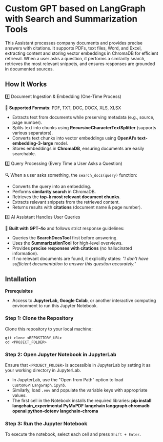 # Custom GPT based on LangGraph with Search and Summarization Tools

This Assistant processes company documents and provides precise answers with citations. It supports PDFs, text files, Word, and Excel, extracting content and storing vector embeddings in ChromaDB for efficient retrieval. When a user asks a question, it performs a similarity search, retrieves the most relevant snippets, and ensures responses are grounded in documented sources.

## How It Works

1️⃣ Document Ingestion & Embedding (One-Time Process)

📂 **Supported Formats**: PDF, TXT, DOC, DOCX, XLS, XLSX  
* Extracts text from documents while preserving metadata (e.g., source, page number).  
* Splits text into chunks using **RecursiveCharacterTextSplitter** (supports various separators).  
* Converts text chunks into vector embeddings using **OpenAI’s text-embedding-3-large** model.  
* Stores embeddings in **ChromaDB**, ensuring documents are easily searchable.  

2️⃣ Query Processing (Every Time a User Asks a Question)

🔍 When a user asks something, the `search_docs(query)` function:  
* Converts the query into an embedding.  
* Performs **similarity search** in ChromaDB.  
* Retrieves the **top-k most relevant document chunks**.  
* Extracts relevant snippets from the retrieved content.  
* Returns results with **citations** (document name & page number).  

3️⃣ AI Assistant Handles User Queries

🤖 **Built with GPT-4o** and follows strict response guidelines:  
* Queries the **SearchDocsTool** first before answering.  
* Uses the **SummarizationTool** for high-level overviews.  
* Provides **precise responses with citations** (no hallucinated information).  
* If no relevant documents are found, it explicitly states: *"I don't have sufficient documentation to answer this question accurately."*

## Intallation

<b>Prerequisites</b>

* Access to <b>JupyterLab, Google Colab</b>, or another interactive computing environment to run this Jupyter Notebook.

### Step 1: Clone the Repository

Clone this repository to your local machine:
```
git clone <REPOSITORY_URL>
cd <PROJECT_FOLDER>
```

### Step 2: Open Jupyter Notebook in JupyterLab

Ensure that ```<PROJECT_FOLDER>``` is accessible in JupyterLab by setting it as your working directory in JupyterLab.
 * In JupyterLab, use the "Open from Path" option to load ```CustomGPTLangGraph.ipynb```.
 * Similarly, load ```.env``` and populate the variable keys with appropriate values.
 * The first cell in the Notebook installs the required libraries: **pip install langchain_experimental PyMuPDF langchain langgraph chromadb openai python-dotenv langchain-chroma**

### Step 3: Run the Jupyter Notebook

To execute the notebook, select each cell and press ```Shift + Enter```.
